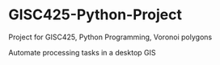 # GISC425-Python-Project
Project for GISC425, Python Programming, Voronoi polygons

Automate processing tasks in a desktop GIS
